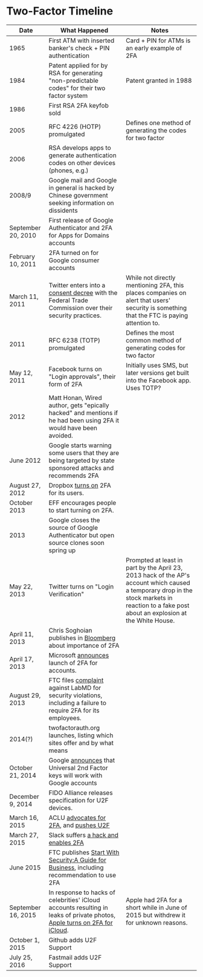 Two-Factor Timeline
===

|Date|What Happened|Notes|
|----|-------------|-----|
|1965|First ATM with inserted banker's check + PIN authentication|Card + PIN for ATMs is an early example of 2FA|
|1984|Patent applied for by RSA for generating "non-predictable codes" for their two factor system|Patent granted in 1988|
|1986|First RSA 2FA keyfob sold||
|2005|RFC 4226 (HOTP) promulgated|Defines one method of generating the codes for two factor|
|2006|RSA develops apps to generate authentication codes on other devices (phones, e.g.)||
|2008/9|Google mail and Google in general is hacked by Chinese government seeking information on dissidents||
|September 20, 2010|First release of Google Authenticator and 2FA for Apps for Domains accounts||
|February 10, 2011|2FA turned on for Google consumer accounts||
|March 11, 2011|Twitter enters into a [consent decree](https://www.ftc.gov/enforcement/cases-proceedings/092-3093/twitter-inc-corporation) with the Federal Trade Commission over their security practices.|While not directly mentioning 2FA, this places companies on alert that users' security is something that the FTC is paying attention to.|
|2011|RFC 6238 (TOTP) promulgated|Defines the most common method of generating codes for two factor|
|May 12, 2011|Facebook turns on "Login approvals", their form of 2FA|Initially uses SMS, but later versions get built into the Facebook app. Uses TOTP?|
|2012|Matt Honan, Wired author, gets "epically hacked" and mentions if he had been using 2FA it would have been avoided.||
|June 2012|Google starts warning some users that they are being targeted by state sponsored attacks and recommends 2FA||
|August 27, 2012|Dropbox [turns on](http://www.macworld.com/article/1168299/how_to_configure_dropboxs_two_step_authentication.html) 2FA for its users.
|October 2013|EFF encourages people to start turning on 2FA.||
|2013|Google closes the source of Google Authenticator but open source clones soon spring up||
|May 22, 2013|Twitter turns on "Login Verification"|Prompted at least in part by the April 23, 2013 hack of the AP's account which caused a temporary drop in the stock markets in reaction to a fake post about an explosion at the White House.|
|April 11, 2013|Chris Soghoian publishes in [Bloomberg](http://www.bloomberg.com/news/articles/2013-04-11/how-to-secure-your-online-identity-by-the-aclus-christopher-soghoian) about importance of 2FA||
|April 17, 2013|Microsoft [announces](http://www.pcworld.com/article/2035459/microsoft-adds-two-factor-authentication-to-keep-accounts-secure.html) launch of 2FA for accounts.||
|August 29, 2013|FTC files [complaint](https://www.ftc.gov/sites/default/files/documents/cases/2013/08/130829labmdpart3.pdf) against LabMD for security violations, including a failure to require 2FA for its employees.||
|2014(?)|twofactorauth.org launches, listing which sites offer and by what means||
|October 21, 2014|Google [announces](https://security.googleblog.com/2014/10/strengthening-2-step-verification-with.html) that Universal 2nd Factor keys will work with Google accounts||
|December 9, 2014|FIDO Alliance releases specification for U2F devices.||
|March 16, 2015|ACLU [advocates for 2FA](https://www.aclunc.org/blog/rethinking-password-protection-best-practices-handling-user-passwords), and [pushes U2F](https://www.aclu.org/blog/five-ways-keep-your-data-safe-right-now)||
|March 27, 2015|Slack suffers [a hack and enables 2FA](https://slackhq.com/march-2015-security-incident-and-the-launch-of-two-factor-authentication-3cdcc8efba29#.p4lzuty7r)||
|June 2015|FTC publishes [Start With Security:A Guide for Business](https://www.ftc.gov/tips-advice/business-center/guidance/start-security-guide-business), including recommendation to use 2FA||
|September 16, 2015|In response to hacks of celebrities' iCloud accounts resulting in leaks of private photos, [Apple turns on 2FA for iCloud](https://9to5mac.com/2014/09/16/two-factor-verification-for-icloud-com-is-back-following-recent-hacks/).|Apple had 2FA for a short while in June of 2015 but withdrew it for unknown reasons.|
|October 1, 2015|Github adds U2F Support||
|July 25, 2016|Fastmail adds U2F Support||
